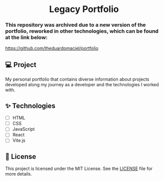 <h1 align="center">
    Legacy Portfolio
</h1>

### This repository was archived due to a new version of the portfolio, reworked in other technologies, which can be found at the link below:
https://github.com/theduardomaciel/portfolio

## 💻 Project
My personal portfolio that contains diverse information about projects developed along my journey as a developer and the technologies I worked with.

## ✨ Technologies

- [ ] HTML
- [ ] CSS
- [ ] JavaScript
- [ ] React
- [ ] Vite.js

## 📄 License

This project is licensed under the MIT License. See the [LICENSE](LICENSE) file for more details.

<br />
